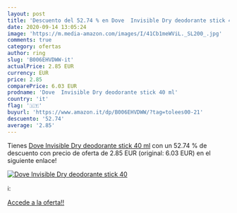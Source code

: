 ```yaml
---
layout: post
title: 'Descuento del 52.74 % en Dove  Invisible Dry deodorante stick 40 '
date: 2020-09-14 13:05:24
image: 'https://m.media-amazon.com/images/I/41Cb1meWViL._SL200_.jpg'
comments: true
category: ofertas
author: ring
slug: 'B006EHVDWW-it'
actualPrice: 2.85 EUR
currency: EUR
price: 2.85
comparePrice: 6.03 EUR
prodname: 'Dove  Invisible Dry deodorante stick 40 ml'
country: 'it'
flag: '🇮🇹'
buyurl: 'https://www.amazon.it/dp/B006EHVDWW/?tag=tolees00-21'
descuento: '52.74'
average: '2.85'
---
```


Tienes [Dove  Invisible Dry deodorante stick 40 ml](https://www.amazon.it/dp/B006EHVDWW/?tag=tolees00-21) con un 52.74 % de descuento con precio de oferta de 2.85 EUR (original: 6.03 EUR) en el siguiente enlace!

[![Dove  Invisible Dry deodorante stick 40 ](https://m.media-amazon.com/images/I/41Cb1meWViL._SL200_.jpg)](https://www.amazon.it/dp/B006EHVDWW/?tag=tolees00-21)

ℹ️:


[Accede a la oferta!!](https://www.amazon.it/dp/B006EHVDWW/?tag=tolees00-21)
